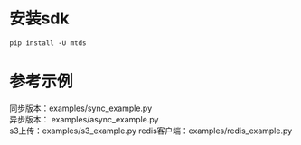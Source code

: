 # 安装sdk

```
pip install -U mtds
```

# 参考示例

同步版本：examples/sync_example.py  
异步版本： examples/async_example.py  
s3上传：examples/s3_example.py
redis客户端：examples/redis_example.py